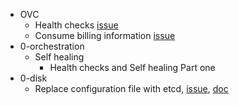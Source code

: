 - OVC
  - Health checks [issue](https://docs.greenitglobe.com/openvcloud/openvcloud/issues/29)
  - Consume billing information [issue](https://docs.greenitglobe.com/openvcloud/openvcloud/issues/8)
- 0-orchestration
  - Self healing
    - Health checks and Self healing Part one
- 0-disk
  - Replace configuration file with etcd, [issue](https://github.com/zero-os/0-Disk/issues/316), [doc](https://github.com/zero-os/0-Disk/blob/master/docs/config.md)
